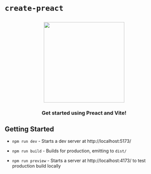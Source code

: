 # `create-preact`

<h2 align="center">
  <img height="256" width="256" src="./src/public/vite.svg">
</h2>

<h3 align="center">Get started using Preact and Vite!</h3>

## Getting Started

-   `npm run dev` - Starts a dev server at http://localhost:5173/

-   `npm run build` - Builds for production, emitting to `dist/`

-   `npm run preview` - Starts a server at http://localhost:4173/ to test production build locally
